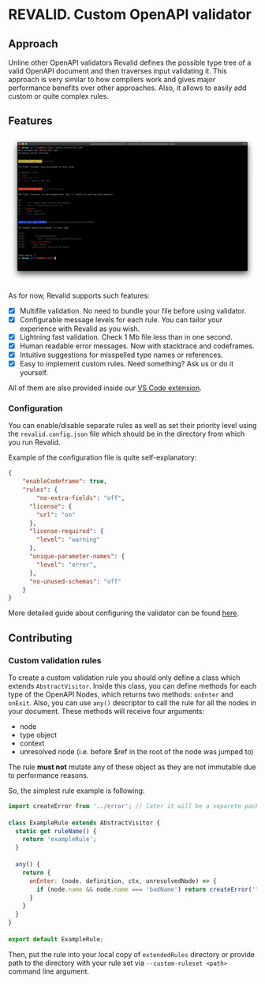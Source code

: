 # REVALID. Custom OpenAPI validator

## Approach
Unline other OpenAPI validators Revalid defines the possible type tree of a valid OpenAPI document and then traverses input validating it. This approach is very similar to how compilers work and gives major performance benefits over other approaches. Also, it allows to easily add custom or quite complex rules.

## Features

![Revalid output screenshot](/media/screenshot-output.png)

As for now, Revalid supports such features:

- [x] Multifile validation. No need to bundle your file before using validator.
- [x] Configurable message levels for each rule. You can tailor your experience with Revalid as you wish.
- [x] Lightning fast validation. Check 1 Mb file less than in one second.
- [x] Human readable error messages. Now with stacktrace and codeframes.
- [x] Intuitive suggestions for misspelled type names or references.
- [x] Easy to implement custom rules. Need something? Ask us or do it yourself.

All of them are also provided inside our [VS Code extension](https://redoc.ly).

### Configuration

You can enable/disable separate rules as well as set their priority level using the `revalid.config.json` file which should be in the directory from which you run Revalid.

Example of the configuration file is quite self-explanatory:

```json
{
    "enableCodeframe": true,
    "rules": {
    	"no-extra-fields": "off",
      "license": {
        "url": "on"
      },
      "license-required": {
        "level": "warning"
      },
      "unique-parameter-names": {
        "level": "error",
      },
      "no-unused-schemas": "off"
    }
}
```

More detailed guide about configuring the validator can be found [here](RULES.md).

## Contributing

### Custom validation rules

To create a custom validation rule you should only define a class which extends `AbstractVisitor`. Inside this class, you can define methods for each type of the OpenAPI Nodes, which returns two methods: `onEnter` and `onExit`. Also, you can use `any()` descriptor to call the rule for all the nodes in your document. These methods will receive four arguments:
- node
- type object
- context
- unresolved node (i.e. before $ref in the root of the node was jumped to)

The rule **must not** mutate any of these object as they are not immutable due to performance reasons.

So, the simplest rule example is following:

```js
import createError from '../error'; // later it will be a separete package: @revalid/rules

class ExampleRule extends AbstractVisitor {
  static get ruleName() {
    return 'exampleRule';
  }

  any() {
    return {
      onEnter: (node, definition, ctx, unresolvedNode) => {
        if (node.name && node.name === 'badName') return createError('"badName" is invalid value for "name" field', node, ctx, { fromRule: this.rule, target: 'value', severity: this.config.level});
      }
    }
  }
}

export default ExampleRule;
```

Then, put the rule into your local copy of `extendedRules` directory or provide path to the directory with your rule set via `--custom-ruleset <path>` command line argument.
